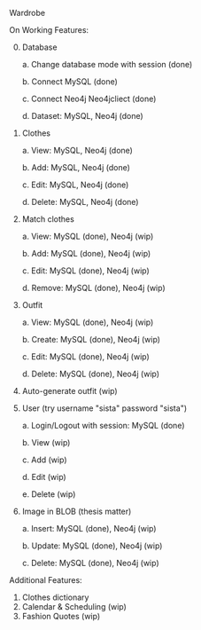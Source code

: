 Wardrobe 

On Working Features:

0. Database

	a. Change database mode with session (done)

	b. Connect MySQL (done)

	c. Connect Neo4j Neo4jcliect (done)

	d. Dataset: MySQL, Neo4j (done)

1. Clothes

	a. View: MySQL, Neo4j (done)

	b. Add: MySQL, Neo4j (done)

	c. Edit: MySQL, Neo4j (done)

	d. Delete: MySQL, Neo4j (done)

2. Match clothes

	a. View: MySQL (done), Neo4j (wip)

	b. Add: MySQL (done), Neo4j (wip)

	c. Edit: MySQL (done), Neo4j (wip)

	d. Remove: MySQL (done), Neo4j (wip)

3. Outfit

	a. View: MySQL (done), Neo4j (wip)

	b. Create: MySQL (done), Neo4j (wip)

	c. Edit: MySQL (done), Neo4j (wip)

	d. Delete: MySQL (done), Neo4j (wip)
4. Auto-generate outfit (wip)

5. User (try username "sista" password "sista")

	a. Login/Logout with session: MySQL (done)

	b. View (wip)

	c. Add (wip)

	d. Edit (wip)

	e. Delete (wip)

6. Image in BLOB (thesis matter)

	a. Insert: MySQL (done), Neo4j (wip)

	b. Update: MySQL (done), Neo4j (wip)

	c. Delete: MySQL (done), Neo4j (wip)

Additional Features:

1. Clothes dictionary
2. Calendar & Scheduling (wip)
3. Fashion Quotes (wip)
